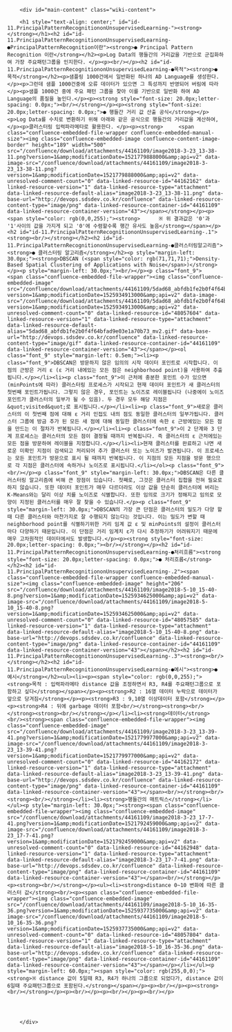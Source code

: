 <div id="page-metadata-end" class="assistive"></div>

        
                                            
        <div id="main-content" class="wiki-content">
                           
        <h1 style="text-align: center;" id="id-11.PrincipalPatternRecognitiononUnsupervisedLearning-"><strong>   </strong></h1><h2 id="id-11.PrincipalPatternRecognitiononUnsupervisedLearning-●PrincipalPatternRecognition이란"><strong>● Principal Pattern Recognition 이란</strong></h2><p>Log Data의 행들간의 거리값을 기반으로 군집화하여 가장 주요패턴그룹을 인지한다. </p><p><br/></p><h2 id="id-11.PrincipalPatternRecognitiononUnsupervisedLearning-●목적"><strong>● 목적</strong></h2><p>샘플링 1000건에서 일반화된 하나의 AD Language를 생성한다.</p><p>그런데 샘플 1000건중에 오류 데이터가 있으면 그 특성까지 반영되어 버림에 따라</p><p>샘플 1000건 중에 주요 패턴 그룹을 찾아 이를 기반으로 일반화 하여 AD Language의 품질을 높인다.</p><p><strong style="font-size: 20.0px;letter-spacing: 0.0px;"><br/></strong></p><p><strong style="font-size: 20.0px;letter-spacing: 0.0px;">● 행들간 거리 값 산출 공식</strong></p><p>Log Data를 수치로 변환하기 위해 아래와 같은 공식으로 행들간의 거리값을 계산하여,</p><p>클러스터링 입력파라메타로 활용한다. </p><p><strong>     <span class="confluence-embedded-file-wrapper confluence-embedded-manual-size"><img class="confluence-embedded-image confluence-content-image-border" height="189" width="500" src="/confluence/download/attachments/44161109/image2018-3-23_13-38-11.png?version=1&amp;modificationDate=1521779888000&amp;api=v2" data-image-src="/confluence/download/attachments/44161109/image2018-3-23_13-38-11.png?version=1&amp;modificationDate=1521779888000&amp;api=v2" data-unresolved-comment-count="0" data-linked-resource-id="44162162" data-linked-resource-version="1" data-linked-resource-type="attachment" data-linked-resource-default-alias="image2018-3-23_13-38-11.png" data-base-url="http://devops.sdsdev.co.kr/confluence" data-linked-resource-content-type="image/png" data-linked-resource-container-id="44161109" data-linked-resource-container-version="43"></span></strong></p><p><span style="color: rgb(0,0,255);"><strong>      ※ 위 결과값은 '0'과 '1'사이의 값을 가지게 되고 '0'에 수렴할수록 행간 유사도 높음</strong></span></p><h2 id="id-11.PrincipalPatternRecognitiononUnsupervisedLearning-.1"><strong><br/></strong></h2><h2 id="id-11.PrincipalPatternRecognitiononUnsupervisedLearning-●클러스터링알고리즘"><strong>● 클러스터링 알고리즘</strong></h2><p style="margin-left: 30.0px;"><strong>DBSCAN (<span style="color: rgb(71,71,71);">Density-Based Spatial Clustering of Applications with Noise</span>)</strong></p><p style="margin-left: 30.0px;"><br/></p><p class="font_9">         <span class="confluence-embedded-file-wrapper"><img class="confluence-embedded-image" src="/confluence/download/attachments/44161109/5dad68_abfdb1fe2b0f4f64bfad9e03e1a70b73_mv2.gif?version=1&amp;modificationDate=1525934913000&amp;api=v2" data-image-src="/confluence/download/attachments/44161109/5dad68_abfdb1fe2b0f4f64bfad9e03e1a70b73_mv2.gif?version=1&amp;modificationDate=1525934913000&amp;api=v2" data-unresolved-comment-count="0" data-linked-resource-id="48057604" data-linked-resource-version="1" data-linked-resource-type="attachment" data-linked-resource-default-alias="5dad68_abfdb1fe2b0f4f64bfad9e03e1a70b73_mv2.gif" data-base-url="http://devops.sdsdev.co.kr/confluence" data-linked-resource-content-type="image/gif" data-linked-resource-container-id="44161109" data-linked-resource-container-version="43"></span></p><ol class="font_9" style="margin-left: 0.5em;"><li><p class="font_9">DBSCAN은 방문하지 않은 임의의 시작 데이터 포인트로 시작합니다. 이 점의 근방은 거리 ε (ε 거리 내에있는 모든 점은 neighborhood point)을 사용하여 추출됩니다.</p></li><li><p class="font_9">이 근처에 충분한 포인트 수가 있으면 (minPoints에 따라) 클러스터링 프로세스가 시작되고 현재 데이터 포인트가 새 클러스터의 첫번째 포인트가됩니다. 그렇지 않은 경우, 포인트는 노이즈로 레이블됩니다 (나중에이 노이즈 포인트가 클러스터의 일부가 될 수 있음). 두 경우 모두 해당 지점은 &quot;visited&quot;로 표시됩니다.</p></li><li><p class="font_9">새로운 클러스터의 이 첫번째 점에 대해 ε 거리 인접도 내의 점도 동일한 클러스터의 일부가됩니다. 클러스터 그룹에 방금 추가 된 모든 새 점에 대해 동일한 클러스터에 속한 ε 근방에있는 모든 점을 만드는 이 절차가 반복됩니다.</p></li><li><p class="font_9">이 2 단계와 3 단계 프로세스는 클러스터의 모든 점이 결정될 때까지 반복됩니다. 즉 클러스터의 ε 근처에있는 모든 점을 방문하여 레이블을 지정합니다.</p></li><li>현재 클러스터를 완료하고 나면 새로운 미확인 지점이 검색되고 처리되어 추가 클러스터 또는 노이즈가 발견됩니다. 이 프로세스는 모든 포인트가 방문으로 표시 될 때까지 반복됩니다. 이 지점의 모든 지점을 방문 했으므로 각 지점은 클러스터에 속하거나 노이즈로 표시됩니다.</li></ol><p class="font_9"><br/></p><p class="font_9" style="margin-left: 30.0px;">DBSCAN은 다른 클러스터링 알고리즘에 비해 큰 장점이 있습니다. 첫째로, 그것은 클러스터 집합을 전혀 필요로하지 않습니다. 또한 데이터 포인트가 매우 다르더라도 이상 값을 단순히 클러스터에 버리는 K-Means와는 달리 이상 치를 노이즈로 식별합니다. 또한 임의로 크기가 정해지고 임의로 모양이 지정된 클러스터를 매우 잘 찾을 수 있습니다.</p><p class="font_9" style="margin-left: 30.0px;">DBSCAN의 가장 큰 단점은 클러스터의 밀도가 다양 할 때 다른 클러스터와 마찬가지로 잘 수행되지 않는다는 것입니다. 이는 밀도가 변할 때 neighborhood point를 식별하기위한 거리 임계 값 ε 및 minPoints의 설정이 클러스터마다 다양하기 때문입니다. 이 단점은 거리 임계치 ε가 다시 추정하기가 어려워지기 때문에 매우 고차원적인 데이터에서도 발생합니다.</p><p><strong style="font-size: 20.0px;letter-spacing: 0.0px;"><br/></strong></p><h2 id="id-11.PrincipalPatternRecognitiononUnsupervisedLearning-●처리흐름"><strong style="font-size: 20.0px;letter-spacing: 0.0px;">● 처리흐름</strong></h2><h2 id="id-11.PrincipalPatternRecognitiononUnsupervisedLearning-.2"><span class="confluence-embedded-file-wrapper confluence-embedded-manual-size"><img class="confluence-embedded-image" height="206" src="/confluence/download/attachments/44161109/image2018-5-10_15-40-8.png?version=1&amp;modificationDate=1525934625000&amp;api=v2" data-image-src="/confluence/download/attachments/44161109/image2018-5-10_15-40-8.png?version=1&amp;modificationDate=1525934625000&amp;api=v2" data-unresolved-comment-count="0" data-linked-resource-id="48057585" data-linked-resource-version="1" data-linked-resource-type="attachment" data-linked-resource-default-alias="image2018-5-10_15-40-8.png" data-base-url="http://devops.sdsdev.co.kr/confluence" data-linked-resource-content-type="image/png" data-linked-resource-container-id="44161109" data-linked-resource-container-version="43"></span></h2><h2 id="id-11.PrincipalPatternRecognitiononUnsupervisedLearning-.3"><strong><br/></strong></h2><h2 id="id-11.PrincipalPatternRecognitiononUnsupervisedLearning-●예시"><strong>● 예시</strong></h2><ul><li><p><span style="color: rgb(0,0,255);"><strong>목적 : 입력파라메타 distance 값을 조정하면서 R3, R4를 주요패턴그룹으로 포함하고 싶다</strong></span></p><p><strong>R2 : 16열 데이터 누락으로 데이터가  앞으로 당겨짐</strong></p><p><strong>R3 : 9,10열 이상데이터 포함</strong></p><p><strong>R4 : 뒤에 garbage 데이터 포함<br/></strong><strong><br/></strong><strong><br/></strong></p></li><li><strong>데이터</strong><br/><strong><span class="confluence-embedded-file-wrapper"><img class="confluence-embedded-image" src="/confluence/download/attachments/44161109/image2018-3-23_13-39-41.png?version=1&amp;modificationDate=1521779977000&amp;api=v2" data-image-src="/confluence/download/attachments/44161109/image2018-3-23_13-39-41.png?version=1&amp;modificationDate=1521779977000&amp;api=v2" data-unresolved-comment-count="0" data-linked-resource-id="44162172" data-linked-resource-version="1" data-linked-resource-type="attachment" data-linked-resource-default-alias="image2018-3-23_13-39-41.png" data-base-url="http://devops.sdsdev.co.kr/confluence" data-linked-resource-content-type="image/png" data-linked-resource-container-id="44161109" data-linked-resource-container-version="43"></span><br/></strong><br/><strong><br/></strong></li><li><strong>행들간의 매트릭스</strong></li></ul><p style="margin-left: 30.0px;"><strong><span class="confluence-embedded-file-wrapper"><img class="confluence-embedded-image" src="/confluence/download/attachments/44161109/image2018-3-23_17-7-41.png?version=1&amp;modificationDate=1521792459000&amp;api=v2" data-image-src="/confluence/download/attachments/44161109/image2018-3-23_17-7-41.png?version=1&amp;modificationDate=1521792459000&amp;api=v2" data-unresolved-comment-count="0" data-linked-resource-id="44162948" data-linked-resource-version="1" data-linked-resource-type="attachment" data-linked-resource-default-alias="image2018-3-23_17-7-41.png" data-base-url="http://devops.sdsdev.co.kr/confluence" data-linked-resource-content-type="image/png" data-linked-resource-container-id="44161109" data-linked-resource-container-version="43"></span><br/></strong></p><p><strong><br/></strong></p><ul><li><strong>distance 0~10 변화에 따른 클러스터 값</strong><br/><p><span class="confluence-embedded-file-wrapper"><img class="confluence-embedded-image" src="/confluence/download/attachments/44161109/image2018-5-10_16-35-36.png?version=1&amp;modificationDate=1525937735000&amp;api=v2" data-image-src="/confluence/download/attachments/44161109/image2018-5-10_16-35-36.png?version=1&amp;modificationDate=1525937735000&amp;api=v2" data-unresolved-comment-count="0" data-linked-resource-id="48057804" data-linked-resource-version="1" data-linked-resource-type="attachment" data-linked-resource-default-alias="image2018-5-10_16-35-36.png" data-base-url="http://devops.sdsdev.co.kr/confluence" data-linked-resource-content-type="image/png" data-linked-resource-container-id="44161109" data-linked-resource-container-version="43"></span></p></li></ul><p style="margin-left: 60.0px;"><span style="color: rgb(255,0,0);"><strong>※ distance 값이 5일때 R3, R4가 하나의 그룹으로 되었다가, distance 값이 6일때 주요패턴그룹으로 포함된다.</strong></span></p><p><br/></p><p><strong>           <br/></strong></p><p><br/></p><p><br/></p><p><br/></p>

                
        
    
        </div>
